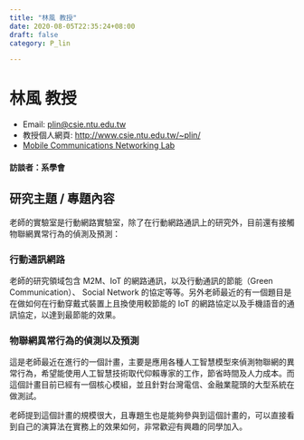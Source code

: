 ```yaml
---
title: "林風 教授"
date: 2020-08-05T22:35:24+08:00
draft: false
category: P_lin

---
```


# 林風 教授

- Email: plin@csie.ntu.edu.tw
- 教授個人網頁: http://www.csie.ntu.edu.tw/~plin/
- [Mobile Communications Networking Lab](http://www.pcs.csie.ntu.edu.tw/)

#### 訪談者：系學會


## 研究主題 / 專題內容

老師的實驗室是行動網路實驗室，除了在行動網路通訊上的研究外，目前還有接觸物聯網異常行為的偵測及預測：

### 行動通訊網路

老師的研究領域包含 M2M、IoT 的網路通訊，以及行動通訊的節能（Green Communication）、 Social Network 的協定等等。另外老師最近的有一個題目是在做如何在行動穿戴式裝置上且換使用較節能的 IoT 的網路協定以及手機語音的通訊協定，以達到最節能的效果。

### 物聯網異常行為的偵測以及預測

這是老師最近在進行的一個計畫，主要是應用各種人工智慧模型來偵測物聯網的異常行為，希望能使用人工智慧技術取代仰賴專家的工作，節省時間及人力成本。而這個計畫目前已經有一個核心模組，並且針對台灣電信、金融業龍頭的大型系統在做測試。

老師提到這個計畫的規模很大，且專題生也是能夠參與到這個計畫的，可以直接看到自己的演算法在實務上的效果如何，非常歡迎有興趣的同學加入。
